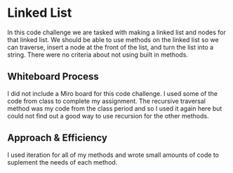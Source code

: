 # Linked List

In this code challenge we are tasked with making a linked list and nodes for that linked list. We should be able to use methods on the linked list so we can traverse, insert a node at the front of the list, and turn the list into a string. There were no criteria about not using built in methods.

## Whiteboard Process

I did not include a Miro board for this code challenge. I used some of the code from class to complete my assignment. The recursive traversal method was my code from the class period and so I used it again here but could not find out a good way to use recursion for the other methods.

## Approach & Efficiency

I used iteration for all of my methods and wrote small amounts of code to suplement the needs of each method.
